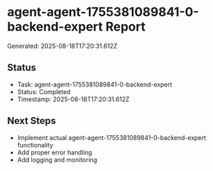 # agent-agent-1755381089841-0-backend-expert Report

Generated: 2025-08-18T17:20:31.612Z

## Status
- Task: agent-agent-1755381089841-0-backend-expert
- Status: Completed
- Timestamp: 2025-08-18T17:20:31.612Z

## Next Steps
- Implement actual agent-agent-1755381089841-0-backend-expert functionality
- Add proper error handling
- Add logging and monitoring
